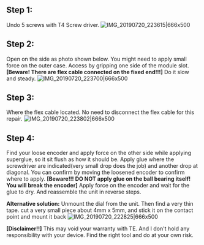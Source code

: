 ## Step 1: 
Undo 5 screws with T4 Screw driver.
![IMG_20190720_223615|666x500](upload://zVo0ibkgrMiBMQ3CdfmoiYM9zHa.jpeg) 
## Step 2:
Open on the side as photo shown below. You might need to apply small force on the outer case. Access by gripping one side of the module slot. **[Beware! There are flex cable connected on the fixed end!!!]** Do it slow and steady.
![IMG_20190720_223700|666x500](upload://l4DY52FAn5rTYXVw8twNpqgUk4Q.jpeg) 
## Step 3:
Where the flex cable located. No need to disconnect the flex cable for this repair.
![IMG_20190720_223802|666x500](upload://bJNaWPusjIDnwD3ea7eHwoyannl.jpeg) 
## Step 4:
Find your loose encoder and apply force on the other side while applying superglue, so it sit flush as how it should be. Apply glue where the screwdriver are indicated(very small drop does the job) and another drop at diagonal. You can confirm by moving the loosened encoder to confirm where to apply. **[Beware!!! DO NOT apply glue on the ball bearing itself! You will break the encoder]** Apply force on the encoder and wait for the glue to dry. And reassemble the unit in reverse steps. 

**Alternative solution:** Unmount the dial from the unit. Then find a very thin tape. cut a very small piece about 4mm x 5mm, and stick it on the contact point and mount it back
![IMG_20190720_222825|666x500](upload://5DjKjAZ6OKS08fJH2Su0rmICNzw.jpeg) 


**[Disclaimer!!]** This may void your warranty with TE. And I don't hold any responsibility with your device. Find the right tool and do at your own risk.
